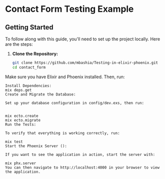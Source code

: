 # Contact Form Testing Example

## Getting Started

To follow along with this guide, you'll need to set up the project locally. Here are the steps:

1. **Clone the Repository:**

   ```bash
   git clone https://github.com/mbashia/Testing-in-elixir-phoenix.git
   cd contact_form


Make sure you have Elixir and Phoenix installed. Then, run:


```
Install Dependencies:
mix deps.get
Create and Migrate the Database:

Set up your database configuration in config/dev.exs, then run:


mix ecto.create
mix ecto.migrate
Run the Tests:

To verify that everything is working correctly, run:

mix test
Start the Phoenix Server ():

If you want to see the application in action, start the server with:

mix phx.server
You can then navigate to http://localhost:4000 in your browser to view the application.

